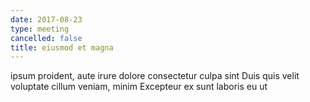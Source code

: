 ```yaml
---
date: 2017-08-23
type: meeting
cancelled: false
title: eiusmod et magna
---
```

ipsum proident, aute irure dolore consectetur culpa sint Duis quis velit voluptate cillum veniam, minim Excepteur ex sunt laboris eu ut